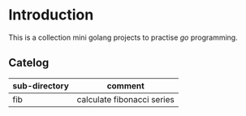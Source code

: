 # Introduction

This is a collection mini golang projects to practise *go* programming.

## Catelog

| sub-directory      | comment                                             |
| ------------------ | ----------------------------------------------------|
| fib                | calculate fibonacci series                          |
